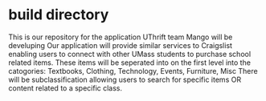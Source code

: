 # build directory
This is our repository for the application UThrift team Mango will be develuping
Our application will provide similar services to Craigslist enabling users to connect with other UMass students to purchase school related items.
These items will be seperated into on the first level into the catogories: Textbooks, Clothing, Technology, Events, Furniture, Misc
There will be subclassification allowing users to search for specific items OR content related to a specific class.

